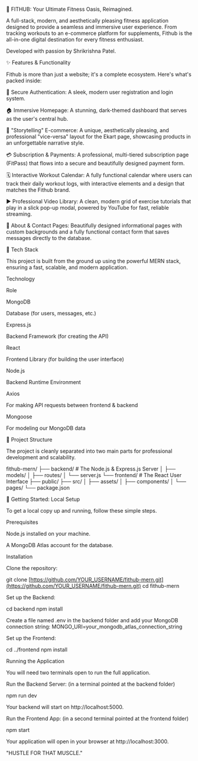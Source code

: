 💪 FITHUB: Your Ultimate Fitness Oasis, Reimagined.

A full-stack, modern, and aesthetically pleasing fitness application designed to provide a seamless and immersive user experience. From tracking workouts to an e-commerce platform for supplements, Fithub is the all-in-one digital destination for every fitness enthusiast.

Developed with passion by Shrikrishna Patel.

✨ Features & Functionality

Fithub is more than just a website; it's a complete ecosystem. Here's what's packed inside:

🔐 Secure Authentication: A sleek, modern user registration and login system.

🏠 Immersive Homepage: A stunning, dark-themed dashboard that serves as the user's central hub.

🛒 "Storytelling" E-commerce: A unique, aesthetically pleasing, and professional "vice-versa" layout for the Ekart page, showcasing products in an unforgettable narrative style.

💳 Subscription & Payments: A professional, multi-tiered subscription page (FitPass) that flows into a secure and beautifully designed payment form.

🗓️ Interactive Workout Calendar: A fully functional calendar where users can track their daily workout logs, with interactive elements and a design that matches the Fithub brand.

▶️ Professional Video Library: A clean, modern grid of exercise tutorials that play in a slick pop-up modal, powered by YouTube for fast, reliable streaming.

👤 About & Contact Pages: Beautifully designed informational pages with custom backgrounds and a fully functional contact form that saves messages directly to the database.

🚀 Tech Stack

This project is built from the ground up using the powerful MERN stack, ensuring a fast, scalable, and modern application.

Technology

Role

MongoDB

Database (for users, messages, etc.)

Express.js

Backend Framework (for creating the API)

React

Frontend Library (for building the user interface)

Node.js

Backend Runtime Environment

Axios

For making API requests between frontend & backend

Mongoose

For modeling our MongoDB data

📂 Project Structure

The project is cleanly separated into two main parts for professional development and scalability.

fithub-mern/
├── backend/        # The Node.js & Express.js Server
│   ├── models/
│   ├── routes/
│   └── server.js
└── frontend/       # The React User Interface
    ├── public/
    ├── src/
    │   ├── assets/
    │   ├── components/
    │   └── pages/
    └── package.json


🏁 Getting Started: Local Setup

To get a local copy up and running, follow these simple steps.

Prerequisites

Node.js installed on your machine.

A MongoDB Atlas account for the database.

Installation

Clone the repository:

git clone [https://github.com/YOUR_USERNAME/fithub-mern.git](https://github.com/YOUR_USERNAME/fithub-mern.git)
cd fithub-mern


Set up the Backend:

cd backend
npm install


Create a file named .env in the backend folder and add your MongoDB connection string:
MONGO_URI=your_mongodb_atlas_connection_string

Set up the Frontend:

cd ../frontend
npm install


Running the Application

You will need two terminals open to run the full application.

Run the Backend Server: (in a terminal pointed at the backend folder)

npm run dev


Your backend will start on http://localhost:5000.

Run the Frontend App: (in a second terminal pointed at the frontend folder)

npm start


Your application will open in your browser at http://localhost:3000.

"HUSTLE FOR THAT MUSCLE."
